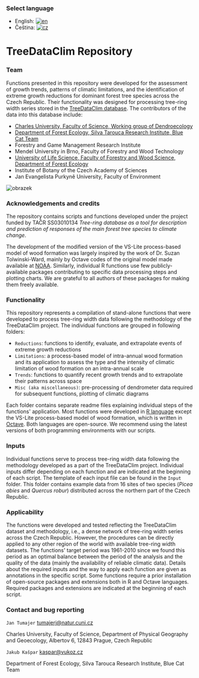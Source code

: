### Select language

- English: [![en](https://img.shields.io/badge/lang-en-red.svg)](https://github.com/jantumajer/TACR-TreeDataClim/blob/main/README.md)
- Čeština: [![cz](https://img.shields.io/badge/lang-cz-yellow.svg)](https://github.com/jantumajer/TACR-TreeDataClim/blob/main/README.cz.md)


# TreeDataClim Repository

### Team
Functions presented in this repository were developed for the assessment of growth trends, patterns of climatic limitations, and the identification of extreme growth reductions for dominant forest tree species across the Czech Republic. Their functionality was designed for processing tree-ring width series stored in the [TreeDataClim database](https://treedataclim.cz/en). The contributors of the data into this database include:
- [Charles University, Faculty of Science, Working group of Dendroecology](https://web.natur.cuni.cz/physgeo/dendro/)
- [Department of Forest Ecology, Silva Tarouca Research Institute, Blue Cat Team](https://pralesy.cz/lide)
- Forestry and Game Management Research Institute
- Mendel University in Brno, Faculty of Forestry and Wood Technology
- [University of Life Science, Faculty of Forestry and Wood Science, Department of Forest Ecology](https://www.remoteforests.org/?language=en)
- Institute of Botany of the Czech Academy of Sciences
- Jan Evangelista Purkyně University, Faculty of Environment

![obrazek](https://user-images.githubusercontent.com/25429975/235666459-c20a2ca5-748a-42ad-8c4c-44b9c8034a04.png)

### Acknowledgements and credits
The repository contains scripts and functions developed under the project funded by TAČR SS03010134 *Tree-ring database as a tool for description and prediction of responses of the main forest tree species to climate change*.

The development of the modified version of the VS-Lite process-based model of wood formation was largely inspired by the work of Dr. Suzan Tolwinski-Ward, mainly by Octave codes of the original model made available at [NOAA](https://www.ncei.noaa.gov/access/paleo-search/study/9894). Similarly, individual R functions use few publicly-available packages contributing to specific data processing steps and plotting charts. We are grateful to all authors of these packages for making them freely available.

### Functionality
This repository represents a compilation of stand-alone functions that were developed to process tree-ring width data following the methodology of the TreeDataClim project. The individual functions are grouped in following folders:
- `Reductions`: functions to identify, evaluate, and extrapolate events of extreme growth reductions
- `Limitations`: a process-based model of intra-annual wood formation and its application to assess the type and the intensity of climatic limitation of wood formation on an intra-annual scale
- `Trends`: functions to quantify recent growth trends and to extrapolate their patterns across space
- `Misc (aka miscellaneous)`: pre-processing of dendrometer data required for subsequent functions, plotting of climatic diagrams

Each folder contains separate readme files explaining individual steps of the functions' application. Most functions were developed in [R language](https://www.r-project.org/) except the VS-Lite process-based model of wood formation, which is written in [Octave](https://octave.org/). Both languages are open-source. We recommend using the latest versions of both programming environments with our scripts.

### Inputs
Individual functions serve to process tree-ring width data following the methodology developed as a part of the TreeDataClim project. Individual inputs differ depending on each function and are indicated at the beginning of each script. The template of each input file can be found in the `Input` folder. This folder contains example data from 16 sites of two species (*Picea abies* and *Quercus robur*) distributed across the northern part of the Czech Republic.

### Applicability
The functions were developed and tested reflecting the TreeDataClim dataset and methodology, i.e., a dense network of tree-ring width series across the Czech Republic. However, the procedures can be directly applied to any other region of the world with available tree-ring width datasets. The functions' target period was 1961-2010 since we found this period as an optimal balance between the period of the analysis and the quality of the data (mainly the availability of reliable climatic data). Details about the required inputs and the way to apply each function are given as annotations in the specific script. Some functions require a prior installation of open-source packages and extensions both in R and Octave languages. Required packages and extensions are indicated at the beginning of each script.

### Contact and bug reporting
`Jan Tumajer` tumajerj@natur.cuni.cz

Charles University, Faculty of Science, Department of Physical Geography and Geoecology, Albertov 6, 12843 Prague, Czech Republic



`Jakub Kašpar` kaspar@vukoz.cz

Department of Forest Ecology, Silva Tarouca Research Institute, Blue Cat Team


